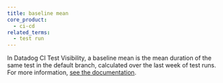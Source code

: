 ```yaml
---
title: baseline mean
core_product:
  - ci-cd
related_terms:
  - test run
---
```

In Datadog CI Test Visibility, a baseline mean is the mean duration of the same test in the default branch, calculated over the last week of test runs. For more information, <a href="/continuous_integration/explorer/?tab=testruns">see the documentation</a>.